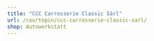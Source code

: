 ```yaml
---
title: "CCC Carrosserie Classic Sàrl"
url: /courtepin/ccc-carrosserie-classic-sarl/
shop: Autowerkstatt
---
```

